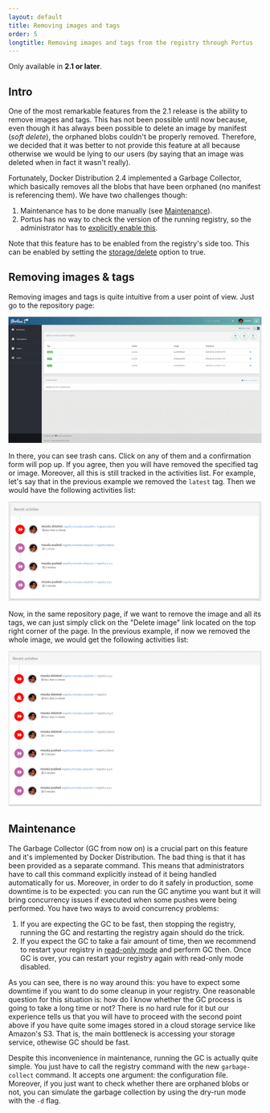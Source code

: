 ```yaml
---
layout: default
title: Removing images and tags
order: 5
longtitle: Removing images and tags from the registry through Portus
---
```


<div class="alert alert-info">
  Only available in <strong>2.1 or later</strong>.
</div>

## Intro

One of the most remarkable features from the 2.1 release is the ability to
remove images and tags. This has not been possible until now because, even
though it has always been possible to delete an image by manifest (*soft
delete*), the orphaned blobs couldn't be properly removed. Therefore, we
decided that it was better to not provide this feature at all because otherwise
we would be lying to our users (by saying that an image was deleted when in
fact it wasn't really).

Fortunately, Docker Distribution 2.4 implemented a Garbage Collector, which
basically removes all the blobs that have been orphaned (no manifest is
referencing them). We have two challenges though:

1. Maintenance has to be done manually (see [Maintenance](#maintenance)).
2. Portus has no way to check the version of the running registry, so the
   administrator has to
   [explicitly enable this](/docs/Configuring-Portus.html#delete-support).

Note that this feature has to be enabled from the registry's side too. This can
be enabled by setting the
[storage/delete](https://github.com/docker/distribution/blob/master/docs/configuration.md#delete)
option to true.

## Removing images & tags

Removing images and tags is quite intuitive from a user point of view. Just go
to the repository page:

![Repository page](/images/docs/repo-images.png)

In there, you can see trash cans. Click on any of them and a confirmation form
will pop up. If you agree, then you will have removed the specified tag or
image. Moreover, all this is still tracked in the activities list. For
example, let's say that in the previous example we removed the `latest` tag.
Then we would have the following activities list:

![Activities of removing a tag](/images/docs/repo-activities1.png)

Now, in the same repository page, if we want to remove the image and all its
tags, we can just simply click on the "Delete image" link located on the top
right corner of the page. In the previous example, if now we removed the whole
image, we would get the following activities list:

![Activities of removing an image](/images/docs/repo-activities2.png)

## Maintenance

The Garbage Collector (GC from now on) is a crucial part on this feature and
it's implemented by Docker Distribution. The bad thing is that it has been
provided as a separate command. This means that administrators have to call
this command explicitly instead of it being handled automatically for us.
Moreover, in order to do it safely in production, some downtime is to be
expected: you can run the GC anytime you want but it will bring concurrency
issues if executed when some pushes were being performed. You have two ways to
avoid concurrency problems:

1. If you are expecting the GC to be fast, then stopping the registry, running
   the GC and restarting the registry again should do the trick.
2. If you expect the GC to take a fair amount of time, then we recommend to
   restart your registry in [read-only
   mode](https://github.com/docker/distribution/blob/master/docs/configuration.md#read-only-mode)
   and perform GC then. Once GC is over, you can restart your registry again
   with read-only mode disabled.

As you can see, there is no way around this: you have to expect some downtime
if you want to do some cleanup in your registry. One reasonable question for
this situation is: how do I know whether the GC process is going to take a
long time or not? There is no hard rule for it but our experience tells us
that you will have to proceed with the second point above if you have quite
some images stored in a cloud storage service like Amazon's S3. That is, the
main bottleneck is accessing your storage service, othewise GC should be fast.

Despite this inconvenience in maintenance, running the GC is actually quite
simple. You just have to call the registry command with the new
`garbage-collect` command. It accepts one argument: the configuration file.
Moreover, if you just want to check whether there are orphaned blobs or not,
you can simulate the garbage collection by using the dry-run mode with the
`-d` flag.
